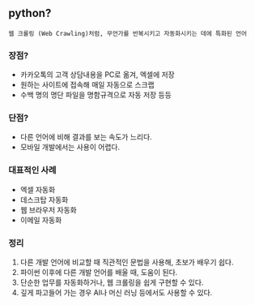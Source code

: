 ## python? 

```
웹 크롤링 (Web Crawling)처럼, 무언가를 반복시키고 자동화시키는 데에 특화된 언어
```

### 장점?

 - 카카오톡의 고객 상담내용을 PC로 옮겨, 엑셀에 저장
 - 원하는 사이트에 접속해 매일 자동으로 스크랩
 - 수백 명의 명단 파일을 명함규격으로 자동 저장 등등

### 단점?

 - 다른 언어에 비해 결과를 보는 속도가 느리다.
 - 모바일 개발에서는 사용이 어렵다.

### 대표적인 사례

 - 엑셀 자동화
 - 데스크탑 자동화
 - 웹 브라우저 자동화
 - 이메일 자동화

### 정리

  1. 다른 개발 언어에 비교할 때 직관적인 문법을 사용해, 초보가 배우기 쉽다. 
  2. 파이썬 이후에 다른 개발 언어를 배울 때, 도움이 된다.
  3. 단순한 업무를 자동화하거나, 웹 크롤링을 쉽게 구현할 수 있다.
  4. 깊게 파고들어 가는 경우 AI나 머신 러닝 등에서도 사용할 수 있다.
